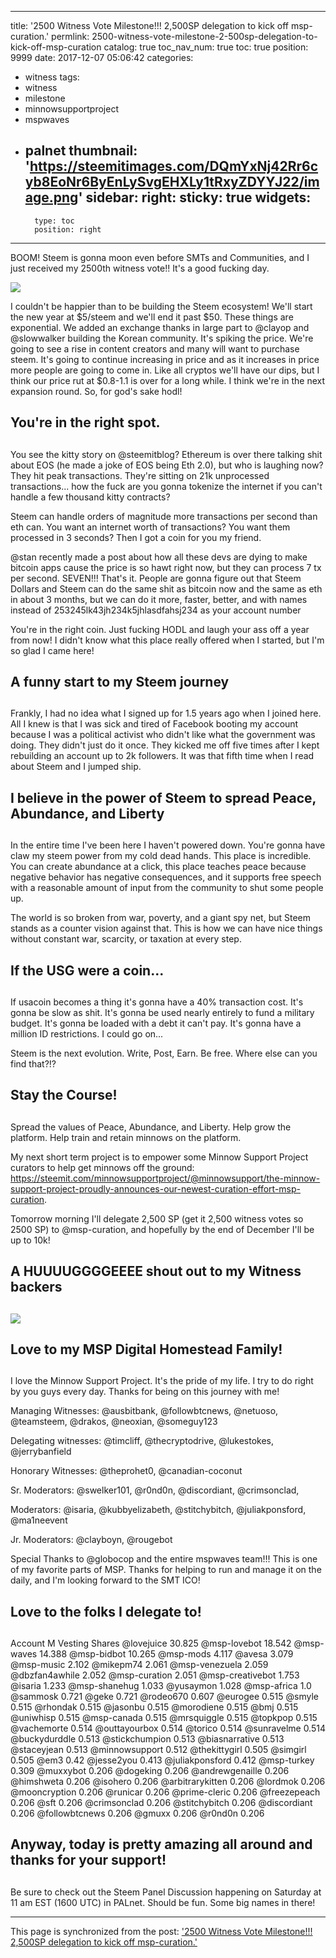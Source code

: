 
---
title: '2500 Witness Vote Milestone!!! 2,500SP delegation to kick off msp-curation.'
permlink: 2500-witness-vote-milestone-2-500sp-delegation-to-kick-off-msp-curation
catalog: true
toc_nav_num: true
toc: true
position: 9999
date: 2017-12-07 05:06:42
categories:
- witness
tags:
- witness
- milestone
- minnowsupportproject
- mspwaves
- palnet
thumbnail: 'https://steemitimages.com/DQmYxNj42Rr6cyb8EoNr6ByEnLySvgEHXLy1tRxyZDYYJ22/image.png'
sidebar:
    right:
        sticky: true
widgets:
    -
        type: toc
        position: right
---


BOOM!  Steem is gonna moon even before SMTs and Communities, and I just received my 2500th witness vote!!  It's a good fucking day.  

![](https://steemitimages.com/DQmYxNj42Rr6cyb8EoNr6ByEnLySvgEHXLy1tRxyZDYYJ22/image.png)

I couldn't be happier than to be building the Steem ecosystem!  We'll start the new year at $5/steem and we'll end it past $50.  These things are exponential.  We added an exchange thanks in large part to @clayop and @slowwalker building the Korean community.  It's spiking the price.  We're going to see a rise in content creators and many will want to purchase steem.  It's going to continue increasing in price and as it increases in price more people are going to come in.  Like all cryptos we'll have our dips, but I think our price rut at $0.8-1.1 is over for a long while.  I think we're in the next expansion round.  So, for god's sake hodl!

## You're in the right spot.  <h2>

You see the kitty story on @steemitblog?  Ethereum is over there talking shit about EOS (he made a joke of EOS being Eth 2.0), but who is laughing now?  They hit peak transactions.  They're sitting on 21k unprocessed transactions... how the fuck are you gonna tokenize the internet if you can't handle a few thousand kitty contracts?

Steem can handle orders of magnitude more transactions per second than eth can.  You want an internet worth of transactions?  You want them processed in 3 seconds?  Then I got a coin for you my friend.

@stan recently made a post about how all these devs are dying to make bitcoin apps cause the price is so hawt right now, but they can process 7 tx per second.  SEVEN!!!  That's it.  People are gonna figure out that Steem Dollars and Steem can do the same shit as bitcoin now and the same as eth in about 3 months, but we can do it more, faster, better, and with names instead of 253245lk43jh234k5jhlasdfahsj234 as your account number

You're in the right coin.  Just fucking HODL and laugh your ass off a year from now!  I didn't know what this place really offered when I started, but I'm so glad I came here!

## A funny start to my Steem journey <h2>

Frankly, I had no idea what I signed up for 1.5 years ago when I joined here.  All I knew is that I was sick and tired of Facebook booting my account because I was a political activist who didn't like what the government was doing.  They didn't just do it once.  They kicked me off five times after I kept rebuilding an account up to 2k followers.  It was that fifth time when I read about Steem and I jumped ship.

## I believe in the power of Steem to spread Peace, Abundance, and Liberty <h2>

In the entire time I've been here I haven't powered down.  You're gonna have claw my steem power from my cold dead hands.  This place is incredible.  You can create abundance at a click, this place teaches peace because negative behavior has negative consequences, and it supports free speech with a reasonable amount of input from the community to shut some people up.

The world is so broken from war, poverty, and a giant spy net, but Steem stands as a counter vision against that.  This is how we can have nice things without constant war, scarcity, or taxation at every step.

## If the USG were a coin... <h2>

If usacoin becomes a thing it's gonna have a 40% transaction cost.  It's gonna be slow as shit.  It's gonna be used nearly entirely to fund a military budget.  It's gonna be loaded with a debt it can't pay.  It's gonna have a million ID restrictions.  I could go on...

Steem is the next evolution.  Write, Post, Earn. Be free.  Where else can you find that?!?

## Stay the Course! <h2>

Spread the values of Peace, Abundance, and Liberty.  Help grow the platform.  Help train and retain minnows on the platform.

My next short term project is to empower some Minnow Support Project curators to help get minnows off the ground: https://steemit.com/minnowsupportproject/@minnowsupport/the-minnow-support-project-proudly-announces-our-newest-curation-effort-msp-curation.

Tomorrow morning I'll delegate 2,500 SP (get it 2,500 witness votes so 2500 SP) to @msp-curation, and hopefully by the end of December I'll be up to 10k!


## A HUUUUGGGGEEEE shout out to my Witness backers <h2>


![](https://steemitimages.com/DQme2FwUTSkqYCmdnWjUomr9BUXQvgqqrzR7C8StyC9zFaJ/image.png)

## Love to my MSP Digital Homestead Family! <h2>

I love the Minnow Support Project.  It's the pride of my life.  I try to do right by you guys every day.  Thanks for being on this journey with me!

Managing Witnesses: @ausbitbank, @followbtcnews, @netuoso, @teamsteem, @drakos, @neoxian, @someguy123

Delegating witnesses: @timcliff, @thecryptodrive, @lukestokes, @jerrybanfield

Honorary Witnesses: @theprohet0, @canadian-coconut

Sr. Moderators: @swelker101, @r0nd0n, @discordiant, @crimsonclad, 

Moderators: @isaria, @kubbyelizabeth, @stitchybitch, @juliakponsford, @ma1neevent

Jr. Moderators: @clayboyn, @rougebot

Special Thanks to @globocop and the entire mspwaves team!!!  This is one of my favorite parts of MSP.  Thanks for helping to run and manage it on the daily, and I'm looking forward to the SMT ICO!

## Love to the folks I delegate to! <h2>

Account	M Vesting Shares
@lovejuice 	30.825
@msp-lovebot 	18.542
@msp-waves 	14.388
@msp-bidbot 	10.265
@msp-mods 	4.117
@avesa 	3.079
@msp-music 	2.102
@mikepm74 	2.061
@msp-venezuela 	2.059
@dbzfan4awhile 	2.052
@msp-curation 	2.051
@msp-creativebot 	1.753
@isaria 	1.233
@msp-shanehug 	1.033
@yusaymon 	1.028
@msp-africa 	1.0
@sammosk 	0.721
@geke 	0.721
@rodeo670 	0.607
@eurogee 	0.515
@smyle 	0.515
@rhondak 	0.515
@jasonbu 	0.515
@morodiene 	0.515
@bmj 	0.515
@uniwhisp 	0.515
@msp-canada 	0.515
@mrsquiggle 	0.515
@topkpop 	0.515
@vachemorte 	0.514
@outtayourbox 	0.514
@torico 	0.514
@sunravelme 	0.514
@buckydurddle 	0.513
@stickchumpion 	0.513
@biasnarrative 	0.513
@staceyjean 	0.513
@minnowsupport 	0.512
@thekittygirl 	0.505
@simgirl 	0.505
@em3 	0.42
@jesse2you 	0.413
@juliakponsford 	0.412
@msp-turkey 	0.309
@muxxybot 	0.206
@dogeking 	0.206
@andrewgenaille 	0.206
@himshweta 	0.206
@isohero 	0.206
@arbitrarykitten 	0.206
@lordmok 	0.206
@mooncryption 	0.206
@runicar 	0.206
@prime-cleric 	0.206
@freezepeach 	0.206
@sft 	0.206
@crimsonclad 	0.206
@stitchybitch 	0.206
@discordiant 	0.206
@followbtcnews 	0.206
@gmuxx 	0.206
@r0nd0n 	0.206

## Anyway, today is pretty amazing all around and thanks for your support! <h2>

Be sure to check out the Steem Panel Discussion happening on Saturday at 11 am EST (1600 UTC) in PALnet.  Should be fun. Some big names in there!

- - -

This page is synchronized from the post: ['2500 Witness Vote Milestone!!! 2,500SP delegation to kick off msp-curation.'](https://steemit.com/@aggroed/2500-witness-vote-milestone-2-500sp-delegation-to-kick-off-msp-curation)
